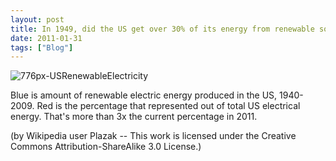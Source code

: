 ```yaml
---
layout: post
title: In 1949, did the US get over 30% of its energy from renewable sources?
date: 2011-01-31
tags: ["Blog"]
---
```


![](776px-USRenewableElectricity-388x300.jpg "776px-USRenewableElectricity")

Blue is amount of renewable electric energy produced in the US, 1940-2009. Red is the percentage that represented out of total US electrical energy. That's more than 3x the current percentage in 2011.

(by Wikipedia user Plazak -- This work is licensed under the Creative Commons Attribution-ShareAlike 3.0 License.)